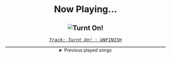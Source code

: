 <div align="center"> 
<h1>Now Playing...</h1>

![Turnt On!](https://i.scdn.co/image/ab67616d00001e02fda0da7977fe5df078a3e8fe)
--
_<samp><a href="https://open.spotify.com/track/1s4qYiygGQ8jV1z5mlGD5n">Track: Turnt On! - UNFINISH</a></samp>_

<div style="border: 1px #4B5054 solid"></div>
<details>
  <summary>
    Previous played songs
  </summary>
  <table>
    <thead>
      <tr>
        <th>
          Artist
        </th>
        <th>
          Song
        </th>
        <th>
          Link
        </th>
      </tr>
    </thead>
    <tbody>
      <tr><td>UNFINISH</td><td>Turnt On!</td><td><a href="https://open.spotify.com/track/1s4qYiygGQ8jV1z5mlGD5n">https://open.spotify.com/track/1s4qYiygGQ8jV1z5mlGD5n</a></td></tr><tr><td>UNFINISH</td><td>Turnt On!</td><td><a href="https://open.spotify.com/track/1s4qYiygGQ8jV1z5mlGD5n">https://open.spotify.com/track/1s4qYiygGQ8jV1z5mlGD5n</a></td></tr><tr><td>UNFINISH</td><td>Turnt On!</td><td><a href="https://open.spotify.com/track/1s4qYiygGQ8jV1z5mlGD5n">https://open.spotify.com/track/1s4qYiygGQ8jV1z5mlGD5n</a></td></tr><tr><td>UNFINISH</td><td>Turnt On!</td><td><a href="https://open.spotify.com/track/1s4qYiygGQ8jV1z5mlGD5n">https://open.spotify.com/track/1s4qYiygGQ8jV1z5mlGD5n</a></td></tr><tr><td>UNFINISH</td><td>Turnt On!</td><td><a href="https://open.spotify.com/track/1s4qYiygGQ8jV1z5mlGD5n">https://open.spotify.com/track/1s4qYiygGQ8jV1z5mlGD5n</a></td></tr><tr><td>UNFINISH</td><td>Turnt On!</td><td><a href="https://open.spotify.com/track/1s4qYiygGQ8jV1z5mlGD5n">https://open.spotify.com/track/1s4qYiygGQ8jV1z5mlGD5n</a></td></tr><tr><td>UNFINISH</td><td>Turnt On!</td><td><a href="https://open.spotify.com/track/1s4qYiygGQ8jV1z5mlGD5n">https://open.spotify.com/track/1s4qYiygGQ8jV1z5mlGD5n</a></td></tr><tr><td>UNFINISH</td><td>Turnt On!</td><td><a href="https://open.spotify.com/track/1s4qYiygGQ8jV1z5mlGD5n">https://open.spotify.com/track/1s4qYiygGQ8jV1z5mlGD5n</a></td></tr><tr><td>UNFINISH</td><td>Turnt On!</td><td><a href="https://open.spotify.com/track/1s4qYiygGQ8jV1z5mlGD5n">https://open.spotify.com/track/1s4qYiygGQ8jV1z5mlGD5n</a></td></tr><tr><td>Korn</td><td>Falling Away from Me</td><td><a href="https://open.spotify.com/track/2F6FfZ4w8z3eJpSxPotVO5">https://open.spotify.com/track/2F6FfZ4w8z3eJpSxPotVO5</a></td></tr><tr><td>Flyleaf</td><td>I'm So Sick</td><td><a href="https://open.spotify.com/track/3v0ylYF51SKkgAi4PrfKTq">https://open.spotify.com/track/3v0ylYF51SKkgAi4PrfKTq</a></td></tr><tr><td>Halsey</td><td>Hand That Feeds - From the Film Ballerina</td><td><a href="https://open.spotify.com/track/0svd9Ojc1lK8tmp7bRwO7N">https://open.spotify.com/track/0svd9Ojc1lK8tmp7bRwO7N</a></td></tr><tr><td>Halsey</td><td>Hand That Feeds - From the Film Ballerina</td><td><a href="https://open.spotify.com/track/0svd9Ojc1lK8tmp7bRwO7N">https://open.spotify.com/track/0svd9Ojc1lK8tmp7bRwO7N</a></td></tr><tr><td>Halsey</td><td>Hand That Feeds - From the Film Ballerina</td><td><a href="https://open.spotify.com/track/0svd9Ojc1lK8tmp7bRwO7N">https://open.spotify.com/track/0svd9Ojc1lK8tmp7bRwO7N</a></td></tr><tr><td>We Came As Romans</td><td>bad luck</td><td><a href="https://open.spotify.com/track/1SbiIP1m1P351gOqFh4UPy">https://open.spotify.com/track/1SbiIP1m1P351gOqFh4UPy</a></td></tr><tr><td>Wind Walkers</td><td>Silk & Static</td><td><a href="https://open.spotify.com/track/2AOmWZIZhRuQrEqrxzaRvy">https://open.spotify.com/track/2AOmWZIZhRuQrEqrxzaRvy</a></td></tr><tr><td>Solence</td><td>Dead_Alive</td><td><a href="https://open.spotify.com/track/4pZJXU5qsZfWj5Gnp5UgSR">https://open.spotify.com/track/4pZJXU5qsZfWj5Gnp5UgSR</a></td></tr><tr><td>Architects</td><td>Everything Ends</td><td><a href="https://open.spotify.com/track/3yC1soClolbb2jFH7XIPqd">https://open.spotify.com/track/3yC1soClolbb2jFH7XIPqd</a></td></tr><tr><td>TSS</td><td>KILLING ME</td><td><a href="https://open.spotify.com/track/0bEkX6EtL8bXgZTb94V7OQ">https://open.spotify.com/track/0bEkX6EtL8bXgZTb94V7OQ</a></td></tr><tr><td>The Pretty Wild</td><td>OMENS</td><td><a href="https://open.spotify.com/track/73kLliVaEaxT3qsGjKyxDB">https://open.spotify.com/track/73kLliVaEaxT3qsGjKyxDB</a></td></tr>
    </tbody>
  </table>
</details>

</div>
